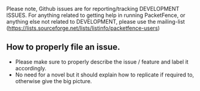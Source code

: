 Please note, Github issues are for reporting/tracking DEVELOPMENT ISSUES. For anything related to getting help in running PacketFence, or anything else not related to DEVELOPMENT, please use the mailing-list (https://lists.sourceforge.net/lists/listinfo/packetfence-users)

How to properly file an issue.
------------------------------
* Please make sure to properly describe the issue / feature and label it accordingly.
* No need for a novel but it should explain how to replicate if required to, otherwise give the big picture.
